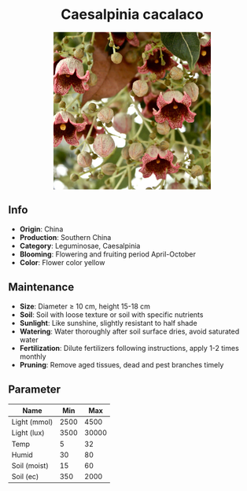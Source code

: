 <h1 align='center'>Caesalpinia cacalaco</h1>
<p align="center">
    <img 
        align='center'
        width='320'
        src="../images/caesalpinia cacalaco.png" 
        alt='Caesalpinia cacalaco' />
</p>

## Info

 - **Origin**: China
 - **Production**: Southern China
 - **Category**: Leguminosae, Caesalpinia
 - **Blooming**: Flowering and fruiting period April-October
 - **Color**: Flower color yellow

## Maintenance

 - **Size**: Diameter ≥ 10 cm, height 15-18 cm
 - **Soil**: Soil with loose texture or soil with specific nutrients
 - **Sunlight**: Like sunshine, slightly resistant to half shade
 - **Watering**: Water thoroughly after soil surface dries, avoid saturated water
 - **Fertilization**: Dilute fertilizers following instructions, apply 1-2 times monthly
 - **Pruning**: Remove aged tissues, dead and pest branches timely

## Parameter

| Name         | Min  | Max   |
|--------------|------|-------|
| Light (mmol) | 2500 | 4500  |
| Light (lux)  | 3500 | 30000 |
| Temp         | 5    | 32    |
| Humid        | 30   | 80    |
| Soil (moist) | 15   | 60    |
| Soil (ec)    | 350  | 2000  |